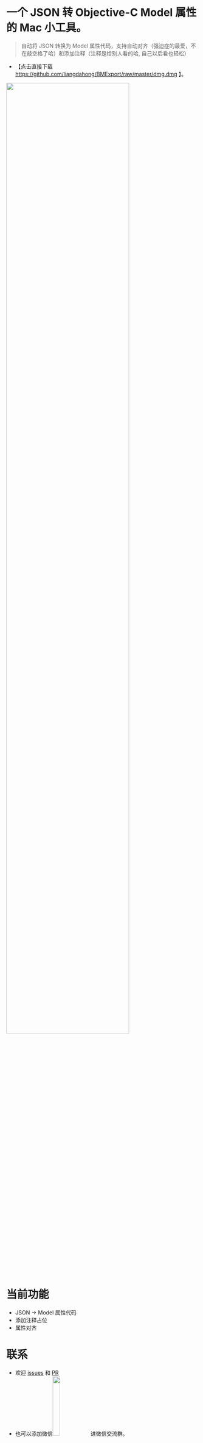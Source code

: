 # 一个 JSON 转 Objective-C Model 属性的 Mac 小工具。

> 自动将 JSON 转换为 Model 属性代码，支持自动对齐（强迫症的最爱，不在敲空格了哈）和添加注释（注释是给别人看的哈, 自己以后看也轻松）

- 【点击直接下载 https://github.com/liangdahong/BMExport/raw/master/dmg.dmg 】。

<img width="80%" src="https://user-images.githubusercontent.com/12118567/90214199-58ead880-de2a-11ea-814a-ff87765d4bb6.gif"/>

# 当前功能
- JSON -> Model 属性代码
- 添加注释占位
- 属性对齐

# 联系
- 欢迎 [issues](https://github.com/liangdahong/BMExport/issues) 和 [PR](https://github.com/liangdahong/BMExport/pulls)
- 也可以添加微信<img width="20%" src="https://user-images.githubusercontent.com/12118567/86319172-72fb9d80-bc66-11ea-8c6e-8127f9e5535f.jpg"/> 进微信交流群。
# 计划
- 支持 `Swift`
- 支持自动生成 `Model` 文件
- 按属性类型排序等
- 网页版工具
- 其他语言（ 逃  [推荐使用此库，支持多种语言哈](https://github.com/Ahmed-Ali/JSONExport) ）
- 等。
